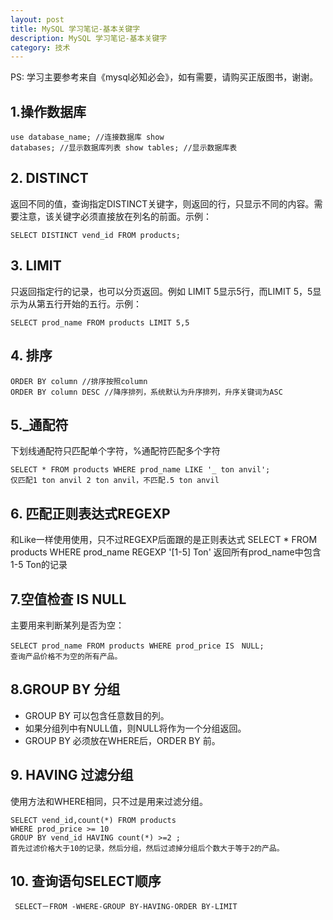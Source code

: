 ```yaml
---
layout: post
title: MySQL 学习笔记-基本关键字
description: MySQL 学习笔记-基本关键字
category: 技术
---
```

PS: 学习主要参考来自《mysql必知必会》，如有需要，请购买正版图书，谢谢。

<h2>1.操作数据库</h2>

<code class="language-null">use database_name; //连接数据库
show databases; //显示数据库列表
show tables; //显示数据库表
</code>

<h2>2. DISTINCT</h2>

返回不同的值，查询指定DISTINCT关键字，则返回的行，只显示不同的内容。需要注意，该关键字必须直接放在列名的前面。示例：

<pre class="prism-highlight"><code class="language-null">SELECT DISTINCT vend_id FROM products;
</code></pre>

<h2>3. LIMIT</h2>

只返回指定行的记录，也可以分页返回。例如 LIMIT 5显示5行，而LIMIT 5，5显示为从第五行开始的五行。示例：

<pre><code class="language-null">SELECT prod_name FROM products LIMIT 5,5
</code></pre>

<h2>4. 排序</h2>

<pre ><code class="language-null">ORDER BY column //排序按照column
ORDER BY column DESC //降序排列，系统默认为升序排列，升序关键词为ASC
</code></pre>

<h2>5.&#95;通配符</h2>

下划线通配符只匹配单个字符，%通配符匹配多个字符

<pre ><code class="language-null">SELECT * FROM products WHERE prod_name LIKE '_ ton anvil';
仅匹配1 ton anvil 2 ton anvil，不匹配.5 ton anvil
</code></pre>

<h2>6. 匹配正则表达式REGEXP</h2>

和Like一样使用使用，只不过REGEXP后面跟的是正则表达式
    SELECT * FROM products WHERE prod_name REGEXP '[1-5] Ton' 返回所有prod_name中包含1-5 Ton的记录

<h2>7.空值检查 IS NULL</h2>

主要用来判断某列是否为空：

<pre ><code class="language-null">SELECT prod_name FROM products WHERE prod_price IS　NULL;
查询产品价格不为空的所有产品。
</code></pre>

<h2>8.GROUP BY 分组</h2>

<ul>
<li>GROUP BY 可以包含任意数目的列。</li>
<li>如果分组列中有NULL值，则NULL将作为一个分组返回。</li>
<li>GROUP BY 必须放在WHERE后，ORDER BY 前。 </li>
</ul>

<h2>9. HAVING 过滤分组</h2>

使用方法和WHERE相同，只不过是用来过滤分组。

<pre ><code class="language-null">SELECT vend_id,count(*) FROM products
WHERE prod_price &gt;= 10 
GROUP BY vend_id HAVING count(*) &gt;=2 ;
首先过滤价格大于10的记录，然后分组，然后过滤掉分组后个数大于等于2的产品。
</code></pre>

<h2>10. 查询语句SELECT顺序</h2>

<pre><code class="language-null"> SELECT－FROM -WHERE-GROUP BY-HAVING-ORDER BY-LIMIT
</code></pre>

